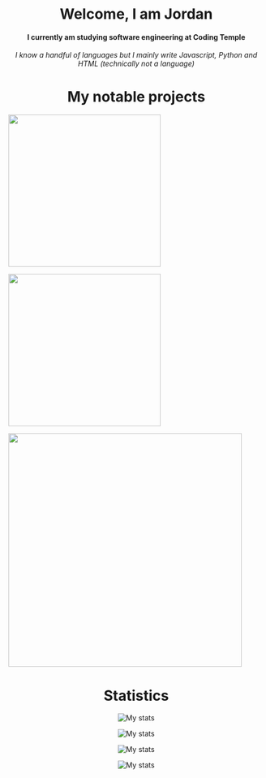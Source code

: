 


<h1 align="center">Welcome, I am Jordan</h1>
<h4 align="center">I currently am studying software engineering at Coding Temple</h4>
<p align="center"><i>I know a handful of languages but I mainly write Javascript, Python and HTML (technically not a language)</i></p>



<h1 align="center">My notable projects</h1>
<p><a href="https://github.com/icedoesjs/socket"><img src="https://github-readme-stats.vercel.app/api/pin/?username=icedoesjs&repo=socket&theme=transparent" width="300px"></a></p>
<p><a href="https://github.com/icedoesjs/Public-Launcher"><img src="https://github-readme-stats.vercel.app/api/pin/?username=icedoesjs&repo=Public-Launcher&theme=transparent" width="300px"></a></p>
<p><a href="https://github.com/icedoesjs/disjs-logger"><img src="https://github-readme-stats.vercel.app/api/pin/?username=icedoesjs&repo=disjs-logger&theme=transparent" width="460px"></a></p>

<h1 align="center">Statistics</h1>
<p align="center">
  <img src="https://github-readme-stats.vercel.app/api?username=icedoesjs&show_icons=true&theme=transparent&hide_border=true" alt="My stats"/>
</p>

<p align="center">
  <img src="https://streak-stats.demolab.com?user=icedoesjs&theme=transparent&hide_border=true" alt="My stats"/>
</p>

<p align="center">
  <img src="https://github-readme-stats.vercel.app/api/wakatime?username=icedoesjs&theme=transparent&hide_border=true" alt="My stats"/>
</p>

<p align="center">
  <img src="https://github-readme-stats.vercel.app/api/top-langs/?username=icedoesjs&langs_count=8&theme=transparent&layout=compact&hide_border=true" alt="My stats"/>
</p>







